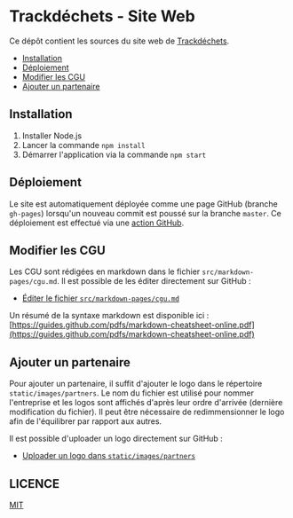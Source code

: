 # Trackdéchets - Site Web

Ce dépôt contient les sources du site web de [Trackdéchets](https://trackdechets.beta.gouv.fr).

- [Installation](#installation)
- [Déploiement](#deploiement)
- [Modifier les CGU](#modifier-les-cgu)
- [Ajouter un partenaire](#ajouter-un-partenaire)

## Installation

1. Installer Node.js
2. Lancer la commande `npm install`
3. Démarrer l'application via la commande `npm start`

## Déploiement

Le site est automatiquement déployée comme une page GitHub (branche `gh-pages`) lorsqu'un nouveau commit est poussé sur la branche `master`.
Ce déploiement est effectué via une [action GitHub](./.github/workflows/deploy.yml).

## Modifier les CGU

Les CGU sont rédigées en markdown dans le fichier `src/markdown-pages/cgu.md`.
Il est possible de les éditer directement sur GitHub :

- [Éditer le fichier `src/markdown-pages/cgu.md`](https://github.com/MTES-MCT/trackdechets-website/edit/master/src/markdown-pages/cgu.md)

Un résumé de la syntaxe markdown est disponible ici : [https://guides.github.com/pdfs/markdown-cheatsheet-online.pdf](https://guides.github.com/pdfs/markdown-cheatsheet-online.pdf)

## Ajouter un partenaire

Pour ajouter un partenaire, il suffit d'ajouter le logo dans le répertoire `static/images/partners`.
Le nom du fichier est utilisé pour nommer l'entreprise et les logos sont affichés d'après leur ordre d'arrivée (dernière modification du fichier).
Il peut être nécessaire de redimmensionner le logo afin de l'équilibrer par rapport aux autres.

Il est possible d'uploader un logo directement sur GitHub :

- [Uploader un logo dans `static/images/partners`](https://github.com/MTES-MCT/trackdechets-website/upload/master/static/images/partners)

## LICENCE

[MIT](./LICENSE)
